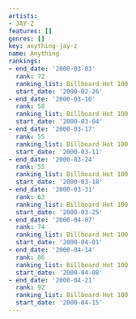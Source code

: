 ```yaml
---
artists:
- JAY-Z
features: []
genres: []
key: anything-jay-z
name: Anything
rankings:
- end_date: '2000-03-03'
  rank: 72
  ranking_list: Billboard Hot 100
  start_date: '2000-02-26'
- end_date: '2000-03-10'
  rank: 58
  ranking_list: Billboard Hot 100
  start_date: '2000-03-04'
- end_date: '2000-03-17'
  rank: 55
  ranking_list: Billboard Hot 100
  start_date: '2000-03-11'
- end_date: '2000-03-24'
  rank: 55
  ranking_list: Billboard Hot 100
  start_date: '2000-03-18'
- end_date: '2000-03-31'
  rank: 63
  ranking_list: Billboard Hot 100
  start_date: '2000-03-25'
- end_date: '2000-04-07'
  rank: 74
  ranking_list: Billboard Hot 100
  start_date: '2000-04-01'
- end_date: '2000-04-14'
  rank: 86
  ranking_list: Billboard Hot 100
  start_date: '2000-04-08'
- end_date: '2000-04-21'
  rank: 92
  ranking_list: Billboard Hot 100
  start_date: '2000-04-15'
---
```


